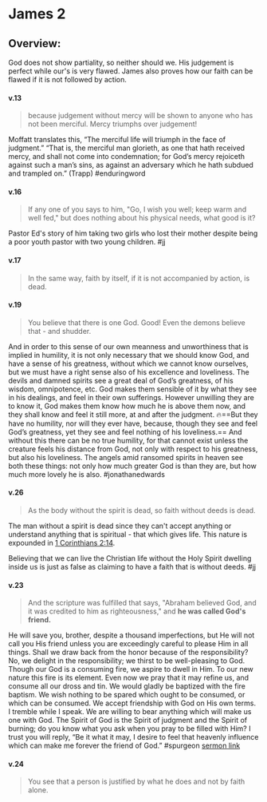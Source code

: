 # James 2

## Overview:
God does not show partiality, so neither should we. His judgement is perfect while our's is very flawed. James also proves how our faith can be flawed if it is not followed by action.

#### v.13
>because judgement without mercy will be shown to anyone who has not been merciful. Mercy triumphs over judgement!

Moffatt translates this, “The merciful life will triumph in the face of judgment.” “That is, the merciful man glorieth, as one that hath received mercy, and shall not come into condemnation; for God’s mercy rejoiceth against such a man’s sins, as against an adversary which he hath subdued and trampled on.” (Trapp)
#enduringword 


#### v.16
>If any one of you says to him, "Go, I wish you well; keep warm and well fed," but does nothing about his physical needs, what good is it?

Pastor Ed's story of him taking two girls who lost their mother despite being a poor youth pastor with two young children.
#jj 

#### v.17
>In the same way, faith by itself, if it is not accompanied by action, is dead.

#### v.19
>You believe that there is one God. Good! Even the demons believe that - and shudder.

And in order to this sense of our own meanness and unworthiness that is implied in humility, it is not only necessary that we should know God, and have a sense of his greatness, without which we cannot know ourselves, but we must have a right sense also of his excellence and loveliness. The devils and damned spirits see a great deal of God’s greatness, of his wisdom, omnipotence, etc. God makes them sensible of it by what they see in his dealings, and feel in their own sufferings. However unwilling they are to know it, God makes them know how much he is above them now, and they shall know and feel it still more, at and after the judgment. 🔥==But they have no humility, nor will they ever have, because, though they see and feel God’s greatness, yet they see and feel nothing of his loveliness.== And without this there can be no true humility, for that cannot exist unless the creature feels his distance from God, not only with respect to his greatness, but also his loveliness. The angels amid ransomed spirits in heaven see both these things: not only how much greater God is than they are, but how much more lovely he is also.
#jonathanedwards

#### v.26
>As the body without the spirit is dead, so faith without deeds is dead.

The man without a spirit is dead since they can't accept anything or understand anything that is spiritual - that which gives life. This nature is expounded in [1 Corinthians 2:14](1Cor2#v.14).

Believing that we can live the Christian life without the Holy Spirit dwelling inside us is just as false as claiming to have a faith that is without deeds.
#jj 

#### v.23
>And the scripture was fulfilled that says, "Abraham believed God, and it was credited to him as righteousness," and **he was called God's friend.**

He will save you, brother, despite a thousand imperfections, but He will not call you His friend unless you are exceedingly careful to please Him in all things. Shall we draw back from the honor because of the responsibility? No, we delight in the responsibility; we thirst to be well-pleasing to God. Though our God is a consuming fire, we aspire to dwell in Him. To our new nature this fire is its element. Even now we pray that it may refine us, and consume all our dross and tin. We would gladly be baptized with the fire baptism. We wish nothing to be spared which ought to be consumed, or which can be consumed. We accept friendship with God on His own terms. I tremble while I speak. We are willing to bear anything which will make us one with God. The Spirit of God is the Spirit of judgment and the Spirit of burning; do you know what you ask when you pray to be filled with Him? I trust you will reply, “Be it what it may, I desire to feel that heavenly influence which can make me forever the friend of God.”
#spurgeon [sermon link](https://www.spurgeongems.org/sermon/chs1962.pdf)

#### v.24
>You see that a person is justified by what he does and not by faith alone.






